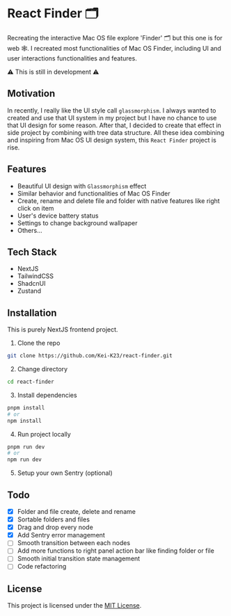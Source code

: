 # React Finder 🗂️

Recreating the interactive Mac OS file explore 'Finder' 🗂️ but this one is for web 🕸️. I recreated most functionalities of Mac OS Finder, including UI and user interactions functionalities and features.

⚠️ This is still in development ⚠️

## Motivation

In recently, I really like the UI style call `glassmorphism`. I always wanted to created and use that UI system in my project but I have no chance to use that UI design for some reason. After that, I decided to create that effect in side project by combining with tree data structure. All these idea combining and inspiring from Mac OS UI design system, this `React Finder` project is rise.

## Features

- Beautiful UI design with `Glassmorphism` effect
- Similar behavior and functionalities of Mac OS Finder
- Create, rename and delete file and folder with native features like right click on item
- User's device battery status
- Settings to change background wallpaper
- Others...

## Tech Stack

- NextJS
- TailwindCSS
- ShadcnUI
- Zustand

## Installation

This is purely NextJS frontend project.

1. Clone the repo

```bash
git clone https://github.com/Kei-K23/react-finder.git
```

2. Change directory

```bash
cd react-finder
```

3. Install dependencies

```bash
pnpm install
# or
npm install
```

4. Run project locally

```bash
pnpm run dev
# or
npm run dev
```

5. Setup your own Sentry (optional)

## Todo

- [x] Folder and file create, delete and rename
- [x] Sortable folders and files
- [x] Drag and drop every node
- [x] Add Sentry error management
- [ ] Smooth transition between each nodes
- [ ] Add more functions to right panel action bar like finding folder or file
- [ ] Smooth initial transition state management
- [ ] Code refactoring

## License

This project is licensed under the [MIT License](./LICENSE).
